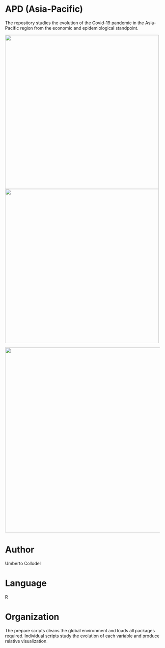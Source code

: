 # APD (Asia-Pacific)

The repository studies the evolution of the Covid-19 pandemic in the Asia-Pacific region from the economic and epidemiological standpoint. 


<p float="left">
  <img src="https://user-images.githubusercontent.com/33840988/167109102-23b839a8-9c71-4035-94e7-33bd039d3d12.jpg" width="500" />
  <img src="https://user-images.githubusercontent.com/33840988/167109109-16d99620-1713-4078-b1dc-4ff3a8795125.jpg" width="500" /> 
</p>


<p float="left">
  <img src="https://user-images.githubusercontent.com/33840988/167109405-13e7d625-4d42-4778-b81e-76e5bff6368d.jpg" width="600" />
</p>



# Author

Umberto Collodel

# Language 

R

# Organization

The prepare scripts cleans the global environment and loads all packages required. Individual scripts study the evolution of each variable and produce relative visualization.